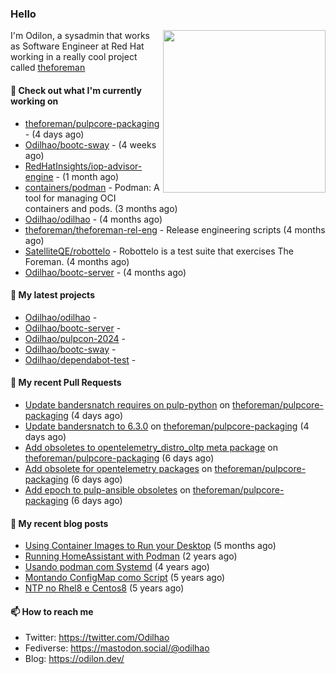 ### Hello

<img align="right" src="https://avatars.githubusercontent.com/odilhao" width="260">

I'm Odilon, a sysadmin that works as Software Engineer at Red Hat working in a really cool project called [theforeman](https://theforeman.org/)

#### 👷 Check out what I'm currently working on

- [theforeman/pulpcore-packaging](https://github.com/theforeman/pulpcore-packaging) -  (4 days ago)
- [Odilhao/bootc-sway](https://github.com/Odilhao/bootc-sway) -  (4 weeks ago)
- [RedHatInsights/iop-advisor-engine](https://github.com/RedHatInsights/iop-advisor-engine) -  (1 month ago)
- [containers/podman](https://github.com/containers/podman) - Podman: A tool for managing OCI containers and pods. (3 months ago)
- [Odilhao/odilhao](https://github.com/Odilhao/odilhao) -  (4 months ago)
- [theforeman/theforeman-rel-eng](https://github.com/theforeman/theforeman-rel-eng) - Release engineering scripts (4 months ago)
- [SatelliteQE/robottelo](https://github.com/SatelliteQE/robottelo) - Robottelo is a test suite that exercises The Foreman. (4 months ago)
- [Odilhao/bootc-server](https://github.com/Odilhao/bootc-server) -  (4 months ago)

#### 🌱 My latest projects

- [Odilhao/odilhao](https://github.com/Odilhao/odilhao) - 
- [Odilhao/bootc-server](https://github.com/Odilhao/bootc-server) - 
- [Odilhao/pulpcon-2024](https://github.com/Odilhao/pulpcon-2024) - 
- [Odilhao/bootc-sway](https://github.com/Odilhao/bootc-sway) - 
- [Odilhao/dependabot-test](https://github.com/Odilhao/dependabot-test) - 

#### 🔨 My recent Pull Requests

- [Update bandersnatch requires on pulp-python](https://github.com/theforeman/pulpcore-packaging/pull/1863) on [theforeman/pulpcore-packaging](https://github.com/theforeman/pulpcore-packaging) (4 days ago)
- [Update bandersnatch to 6.3.0](https://github.com/theforeman/pulpcore-packaging/pull/1862) on [theforeman/pulpcore-packaging](https://github.com/theforeman/pulpcore-packaging) (4 days ago)
- [Add obsoletes to opentelemetry_distro_oltp meta package](https://github.com/theforeman/pulpcore-packaging/pull/1859) on [theforeman/pulpcore-packaging](https://github.com/theforeman/pulpcore-packaging) (6 days ago)
- [Add obsolete for opentelemetry packages](https://github.com/theforeman/pulpcore-packaging/pull/1858) on [theforeman/pulpcore-packaging](https://github.com/theforeman/pulpcore-packaging) (6 days ago)
- [Add epoch to pulp-ansible obsoletes](https://github.com/theforeman/pulpcore-packaging/pull/1857) on [theforeman/pulpcore-packaging](https://github.com/theforeman/pulpcore-packaging) (6 days ago)

#### 📜 My recent blog posts

- [Using Container Images to Run your Desktop](https://odilon.dev/2024/10/29/building-a-desktop-with-bootc/) (5 months ago)
- [Running HomeAssistant with Podman](https://odilon.dev/2022/12/20/homeassistant-with-podman/) (2 years ago)
- [Usando podman com Systemd](https://odilon.dev/2020/06/30/usando-podman-com-systemd/) (4 years ago)
- [Montando ConfigMap como Script](https://odilon.dev/2020/03/08/montando-configmap-como-script/) (5 years ago)
- [NTP no Rhel8 e Centos8](https://odilon.dev/2019/09/17/2019-09-17-ntp-rhel8-centos8/) (5 years ago)


#### 📫 How to reach me

- Twitter: https://twitter.com/Odilhao
- Fediverse: https://mastodon.social/@odilhao
- Blog: https://odilon.dev/
